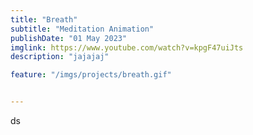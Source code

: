 ```yaml
---
title: "Breath"
subtitle: "Meditation Animation"
publishDate: "01 May 2023"
imglink: https://www.youtube.com/watch?v=kpgF47uiJts
description: "jajajaj"

feature: "/imgs/projects/breath.gif"


---
```


ds